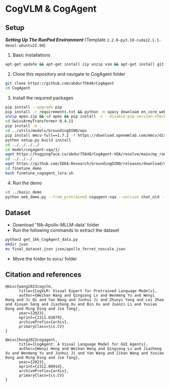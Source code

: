 # CogVLM & CogAgent

## Setup

***Setting Up The RunPod Environment*** (Template `2.2.0-py3.10-cuda12.1.1-devel-ubuntu22.04`)

1. Basic Installations
```bash
apt-get update && apt-get install zip unzip vim && apt-get install git-lfs && git lfs install
```

2. Clone this repository and navigate to CogAgent folder
```bash
git clone https://github.com/abdur75648/CogAgent
cd CogAgent
```

3. Install the required packages
```bash
pip install --upgrade pip
pip install -r requirements.txt && python -m spacy download en_core_web_sm
unzip apex.zip && cd apex && pip install -v --disable-pip-version-check --no-cache-dir --no-build-isolation --config-settings "--build-option=--cpp_ext" --config-settings "--build-option=--cuda_ext" ./
cd SwissArmyTransformer-0.4.11
pip install -e .
cd ../utils/models/GroundingDINO/ops
pip install mmcv-full==1.7.2 -f https://download.openmmlab.com/mmcv/dist/cu121/torch2.1/index.html
python setup.py build install
cd ../../../../
cd model/cogagent-vqa/1/
wget https://huggingface.co/abdur75648/CogAgent-VQA/resolve/main/mp_rank_00_model_states.pt?download=true -O mp_rank_00_model_states.pt
cd ../../../
wget https://github.com/IDEA-Research/GroundingDINO/releases/download/v0.1.0-alpha2/groundingdino_swinb_cogcoor.pth
cd finetune_demo
bash finetune_cogagent_lora.sh
```

<!-- Original Source of model - https://huggingface.co/THUDM/CogAgent -->

4. Run the demo
```bash
cd ../basic_demo
python web_demo.py --from_pretrained cogagent-vqa --version chat_old --bf16
```

## Dataset
* Download '16k-Apollo-MLLM-data' folder
* Run the following commands to extract the dataset
```bash
python3 get_16k_CogAgent_data.py
mkdir json
mv final_dataset.json json/apollo_ferret_noscale.json
```
* Move the folder to `data/` folder


## Citation and references

```
@misc{wang2023cogvlm,
      title={CogVLM: Visual Expert for Pretrained Language Models}, 
      author={Weihan Wang and Qingsong Lv and Wenmeng Yu and Wenyi Hong and Ji Qi and Yan Wang and Junhui Ji and Zhuoyi Yang and Lei Zhao and Xixuan Song and Jiazheng Xu and Bin Xu and Juanzi Li and Yuxiao Dong and Ming Ding and Jie Tang},
      year={2023},
      eprint={2311.03079},
      archivePrefix={arXiv},
      primaryClass={cs.CV}
}

@misc{hong2023cogagent,
      title={CogAgent: A Visual Language Model for GUI Agents}, 
      author={Wenyi Hong and Weihan Wang and Qingsong Lv and Jiazheng Xu and Wenmeng Yu and Junhui Ji and Yan Wang and Zihan Wang and Yuxiao Dong and Ming Ding and Jie Tang},
      year={2023},
      eprint={2312.08914},
      archivePrefix={arXiv},
      primaryClass={cs.CV}
}

```
